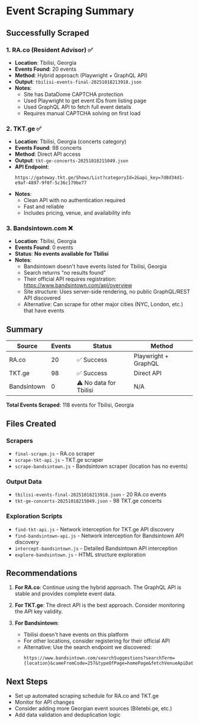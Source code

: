 # Event Scraping Summary

## Successfully Scraped

### 1. RA.co (Resident Advisor) ✅
- **Location**: Tbilisi, Georgia
- **Events Found**: 20 events
- **Method**: Hybrid approach (Playwright + GraphQL API)
- **Output**: `tbilisi-events-final-20251018213918.json`
- **Notes**:
  - Site has DataDome CAPTCHA protection
  - Used Playwright to get event IDs from listing page
  - Used GraphQL API to fetch full event details
  - Requires manual CAPTCHA solving on first load

### 2. TKT.ge ✅
- **Location**: Tbilisi, Georgia (concerts category)
- **Events Found**: 98 concerts
- **Method**: Direct API access
- **Output**: `tkt-ge-concerts-20251018215049.json`
- **API Endpoint**:
  ```
  https://gateway.tkt.ge/Shows/List?categoryId=2&api_key=7d8d34d1-e9af-4897-9f0f-5c36c179be77
  ```
- **Notes**:
  - Clean API with no authentication required
  - Fast and reliable
  - Includes pricing, venue, and availability info

### 3. Bandsintown.com ❌
- **Location**: Tbilisi, Georgia
- **Events Found**: 0 events
- **Status**: **No events available for Tbilisi**
- **Notes**:
  - Bandsintown doesn't have events listed for Tbilisi, Georgia
  - Search returns "no results found"
  - Their official API requires registration: https://www.bandsintown.com/api/overview
  - Site structure: Uses server-side rendering, no public GraphQL/REST API discovered
  - Alternative: Can scrape for other major cities (NYC, London, etc.) that have events

## Summary

| Source | Events | Status | Method |
|--------|--------|--------|--------|
| RA.co | 20 | ✅ Success | Playwright + GraphQL |
| TKT.ge | 98 | ✅ Success | Direct API |
| Bandsintown | 0 | ⚠️  No data for Tbilisi | N/A |

**Total Events Scraped**: 118 events for Tbilisi, Georgia

## Files Created

### Scrapers
- `final-scrape.js` - RA.co scraper
- `scrape-tkt-api.js` - TKT.ge scraper
- `scrape-bandsintown.js` - Bandsintown scraper (location has no events)

### Output Data
- `tbilisi-events-final-20251018213918.json` - 20 RA.co events
- `tkt-ge-concerts-20251018215049.json` - 98 TKT.ge concerts

### Exploration Scripts
- `find-tkt-api.js` - Network interception for TKT.ge API discovery
- `find-bandsintown-api.js` - Network interception for Bandsintown API discovery
- `intercept-bandsintown.js` - Detailed Bandsintown API interception
- `explore-bandsintown.js` - HTML structure exploration

## Recommendations

1. **For RA.co**: Continue using the hybrid approach. The GraphQL API is stable and provides complete event data.

2. **For TKT.ge**: The direct API is the best approach. Consider monitoring the API key validity.

3. **For Bandsintown**:
   - Tbilisi doesn't have events on this platform
   - For other locations, consider registering for their official API
   - Alternative: Use the search endpoint we discovered:
     ```
     https://www.bandsintown.com/searchSuggestions?searchTerm={location}&cameFromCode=257&typeOfPage=homePage&fetchVenueApiData=true
     ```

## Next Steps

- Set up automated scraping schedule for RA.co and TKT.ge
- Monitor for API changes
- Consider adding more Georgian event sources (Biletebi.ge, etc.)
- Add data validation and deduplication logic
